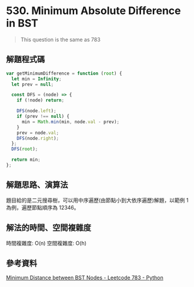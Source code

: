 # 530. Minimum Absolute Difference in BST

> This question is the same as 783

## 解題程式碼

```javascript
var getMinimumDifference = function (root) {
  let min = Infinity;
  let prev = null;

  const DFS = (node) => {
    if (!node) return;

    DFS(node.left);
    if (prev !== null) {
      min = Math.min(min, node.val - prev);
    }
    prev = node.val;
    DFS(node.right);
  };
  DFS(root);

  return min;
};
```

## 解題思路、演算法

題目給的是二元搜尋樹，可以用中序遍歷(由節點小到大依序遍歷)解題，以範例 1 為例，遍歷節點順序為 12346。

## 解法的時間、空間複雜度

時間複雜度: O(n)
空間複雜度: O(h)

## 參考資料

[Minimum Distance between BST Nodes - Leetcode 783 - Python](https://youtu.be/joxx4hTYwcw)
